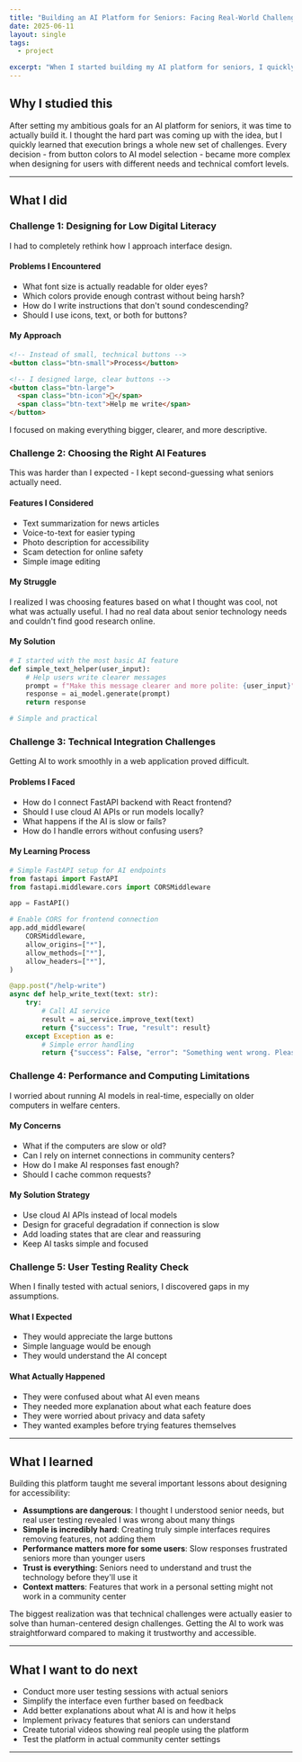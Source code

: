 ```yaml
---
title: "Building an AI Platform for Seniors: Facing Real-World Challenges"  
date: 2025-06-11  
layout: single  
tags:  
  - project  

excerpt: "When I started building my AI platform for seniors, I quickly discovered that good intentions weren't enough - I faced serious challenges in design, technology, and understanding user needs."  
---
```


## Why I studied this  

After setting my ambitious goals for an AI platform for seniors, it was time to actually build it. I thought the hard part was coming up with the idea, but I quickly learned that execution brings a whole new set of challenges. Every decision - from button colors to AI model selection - became more complex when designing for users with different needs and technical comfort levels.  

---

## What I did  

### Challenge 1: Designing for Low Digital Literacy  

I had to completely rethink how I approach interface design.  

#### Problems I Encountered  
- What font size is actually readable for older eyes?  
- Which colors provide enough contrast without being harsh?  
- How do I write instructions that don't sound condescending?  
- Should I use icons, text, or both for buttons?  

#### My Approach  
```html
<!-- Instead of small, technical buttons -->
<button class="btn-small">Process</button>

<!-- I designed large, clear buttons -->
<button class="btn-large">
  <span class="btn-icon">📝</span>
  <span class="btn-text">Help me write</span>
</button>
```

I focused on making everything bigger, clearer, and more descriptive.  

### Challenge 2: Choosing the Right AI Features  

This was harder than I expected - I kept second-guessing what seniors actually need.  

#### Features I Considered  
- Text summarization for news articles  
- Voice-to-text for easier typing  
- Photo description for accessibility  
- Scam detection for online safety  
- Simple image editing  

#### My Struggle  
I realized I was choosing features based on what I thought was cool, not what was actually useful. I had no real data about senior technology needs and couldn't find good research online.  

#### My Solution  
```python
# I started with the most basic AI feature  
def simple_text_helper(user_input):  
    # Help users write clearer messages  
    prompt = f"Make this message clearer and more polite: {user_input}"  
    response = ai_model.generate(prompt)  
    return response  

# Simple and practical  
```

### Challenge 3: Technical Integration Challenges  

Getting AI to work smoothly in a web application proved difficult.  

#### Problems I Faced  
- How do I connect FastAPI backend with React frontend?  
- Should I use cloud AI APIs or run models locally?  
- What happens if the AI is slow or fails?  
- How do I handle errors without confusing users?  

#### My Learning Process  
```python
# Simple FastAPI setup for AI endpoints  
from fastapi import FastAPI  
from fastapi.middleware.cors import CORSMiddleware  

app = FastAPI()  

# Enable CORS for frontend connection  
app.add_middleware(  
    CORSMiddleware,  
    allow_origins=["*"],  
    allow_methods=["*"],  
    allow_headers=["*"],  
)  

@app.post("/help-write")  
async def help_write_text(text: str):  
    try:  
        # Call AI service  
        result = ai_service.improve_text(text)  
        return {"success": True, "result": result}  
    except Exception as e:  
        # Simple error handling  
        return {"success": False, "error": "Something went wrong. Please try again."}  
```

### Challenge 4: Performance and Computing Limitations  

I worried about running AI models in real-time, especially on older computers in welfare centers.  

#### My Concerns  
- What if the computers are slow or old?  
- Can I rely on internet connections in community centers?  
- How do I make AI responses fast enough?  
- Should I cache common requests?  

#### My Solution Strategy  
- Use cloud AI APIs instead of local models  
- Design for graceful degradation if connection is slow  
- Add loading states that are clear and reassuring  
- Keep AI tasks simple and focused  

### Challenge 5: User Testing Reality Check  

When I finally tested with actual seniors, I discovered gaps in my assumptions.  

#### What I Expected  
- They would appreciate the large buttons  
- Simple language would be enough  
- They would understand the AI concept  

#### What Actually Happened  
- They were confused about what AI even means  
- They needed more explanation about what each feature does  
- They were worried about privacy and data safety  
- They wanted examples before trying features themselves  

---

## What I learned  

Building this platform taught me several important lessons about designing for accessibility:  

- **Assumptions are dangerous**: I thought I understood senior needs, but real user testing revealed I was wrong about many things  
- **Simple is incredibly hard**: Creating truly simple interfaces requires removing features, not adding them  
- **Performance matters more for some users**: Slow responses frustrated seniors more than younger users  
- **Trust is everything**: Seniors need to understand and trust the technology before they'll use it  
- **Context matters**: Features that work in a personal setting might not work in a community center  

The biggest realization was that technical challenges were actually easier to solve than human-centered design challenges. Getting the AI to work was straightforward compared to making it trustworthy and accessible.  

---

## What I want to do next  

- Conduct more user testing sessions with actual seniors  
- Simplify the interface even further based on feedback  
- Add better explanations about what AI is and how it helps  
- Implement privacy features that seniors can understand  
- Create tutorial videos showing real people using the platform  
- Test the platform in actual community center settings  

---